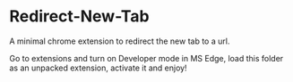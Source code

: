 # Redirect-New-Tab
A minimal chrome extension to redirect the new tab to a url.

Go to extensions and turn on Developer mode in MS Edge, load this folder as an unpacked extension, activate it and enjoy!
